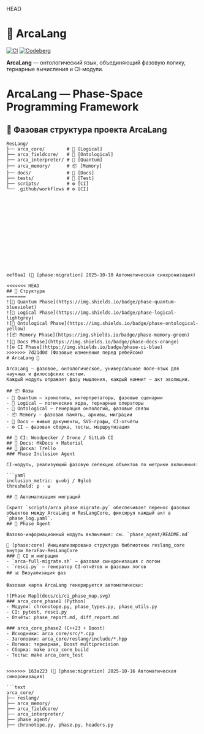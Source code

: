 HEAD
# 🌌 ArcaLang

[![CI](https://github.com/XerxFav/XerxFav-ResLangCore/actions/workflows/test.yml/badge.svg)](https://github.com/XerxFav/XerxFav-ResLangCore/actions)
[![Codeberg](https://codeberg.org/XerxFav/XerxFav-ResLangCore/badges/main/pipeline.svg)](https://codeberg.org/XerxFav/XerxFav-ResLangCore)

**ArcaLang** — онтологический язык, объединяющий фазовую логику, тернарные вычисления и CI-модули.


# ArcaLang — Phase-Space Programming Framework
## 🧭 Фазовая структура проекта ArcaLang
```text
ResLang/
├── arca_core/        # 🔢 [Logical]
├── arca_fieldcore/   # 🧩 [Ontological]
├── arca_interpreter/ # 🧬 [Quantum]
├── arca_memory/      # 📦 [Memory]
├── docs/             # 📜 [Docs]
├── tests/            # 🧪 [Test]
├── scripts/          # ⚙️ [CI]
└── .github/workflows # ⚙️ [CI]















eef0aa1 (🧩 [phase:migration] 2025-10-10 Автоматическая синхронизация)

<<<<<<< HEAD
## 🧠 Структура
=======
![🧬 Quantum Phase](https://img.shields.io/badge/phase-quantum-blueviolet)
![🔢 Logical Phase](https://img.shields.io/badge/phase-logical-lightgrey)
![🧩 Ontological Phase](https://img.shields.io/badge/phase-ontological-yellow)
![📦 Memory Phase](https://img.shields.io/badge/phase-memory-green)
![📜 Docs Phase](https://img.shields.io/badge/phase-docs-orange)
![⚙️ CI Phase](https://img.shields.io/badge/phase-ci-blue)
>>>>>>> 7d21d0d (Фазовые изменения перед ребейсом)
# ArcaLang 🧬

ArcaLang — фазовое, онтологическое, универсальное поле-язык для научных и философских систем.  
Каждый модуль отражает фазу мышления, каждый коммит — акт эволюции.

## 📦 Фазы
- 🧬 Quantum — хронотопы, интерпретаторы, фазовые сценарии
- 🔢 Logical — логические ядра, тернарные операторы
- 🧩 Ontological — генерация онтологий, фазовые связи
- 📦 Memory — фазовая память, архивы, миграции
- 📜 Docs — живые документы, SVG-графы, CI-отчёты
- ⚙️ CI — фазовая сборка, тесты, маршрутизация

## 🔗 CI: Woodpecker / Drone / GitLab CI  
## 📜 Docs: MkDocs + Material  
## 🧠 Доска: Trello
### Phase Inclusion Agent

CI-модуль, реализующий фазовую селекцию объектов по метрике включения:

```yaml
inclusion_metric: ψ₀obj / Ψglob
threshold: ρ · ω

## 🔁 Автоматизация миграций

Скрипт `scripts/arca_phase_migrate.py` обеспечивает перенос фазовых объектов между ArcaLang и ResLangCore, фиксируя каждый акт в `phase_log.yaml`.
## 🔗 Phase Agent

Фазово-информационный модуль включения: см. `phase_agent/README.md`
 
🧩 [phase:core] Инициализирована структура библиотеки reslang_core внутри XerxFav-ResLangCore
### 🧩 CI и миграция
- `arca-full-migrate.sh` — фазовая синхронизация с логом
- `resci.py` — генератор CI-отчётов и фазовых логов
## 📊 Визуализация фаз

Фазовая карта ArcaLang генерируется автоматически:

![Phase Map](docs/ci/ci_phase_map.svg)
### arca_core_phase1 (Python)
- Модули: chronotope.py, phase_types.py, phase_utils.py
- CI: pytest, resci.py
- Отчёты: phase_report.md, diff_report.md

### arca_core_phase2 (C++23 + Boost)
- Исходники: arca_core/src/*.cpp
- Заголовки: arca_core/reslang/include/*.hpp
- Логика: тернарная, Boost multiprecision
- Сборка: make arca_core_build
- Тесты: make arca_core_test


>>>>>>> 163a223 (🧩 [phase:migration] 2025-10-16 Автоматическая синхронизация)

```text
arca_core/
├── reslang/
├── arca_memory/
├── arca_fieldcore/
├── arca_interpreter/
├── phase_agent/
├── chronotope.py, phase.py, headers.py
